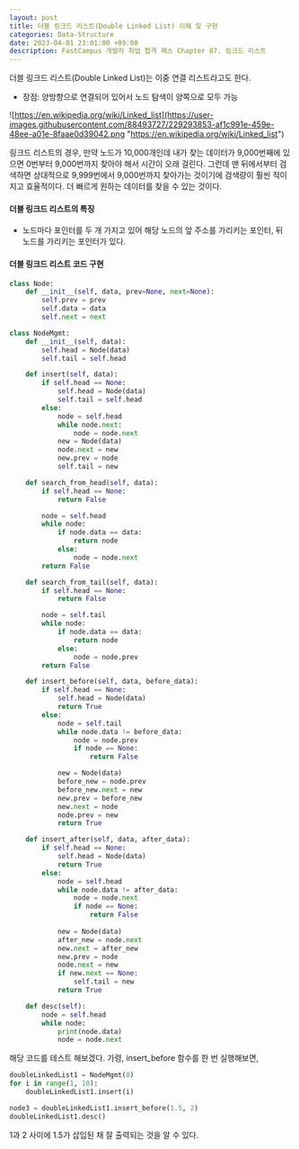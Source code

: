 ```yaml
---
layout: post
title: 더블 링크드 리스트(Double Linked List) 이해 및 구현
categories: Data-Structure
date: 2023-04-01 23:01:00 +09:00
description: FastCampus 개발자 취업 합격 패스 Chapter 07. 링크드 리스트
---
```

더블 링크드 리스트(Double Linked List)는 이중 연결 리스트라고도 한다.

* 장점: 양방향으로 연결되어 있어서 노드 탐색이 양쪽으로 모두 가능

![https://en.wikipedia.org/wiki/Linked_list](https://user-images.githubusercontent.com/88493727/229293853-af1c991e-459e-48ee-a01e-8faae0d39042.png "https://en.wikipedia.org/wiki/Linked_list")

링크드 리스트의 경우, 만약 노드가 10,000개인데 내가 찾는 데이터가 9,000번째에 있으면 0번부터 9,000번까지 찾아야 해서 시간이 오래 걸린다. 그런데 맨 뒤에서부터 검색하면 상대적으로 9,999번에서 9,000번까지 찾아가는 것이기에 검색량이 훨씬 적이지고 효율적이다. 더 빠르게 원하는 데이터를 찾을 수 있는 것이다.


#### 더블 링크드 리스트의 특징

* 노드마다 포인터를 두 개 가지고 있어 해당 노드의 앞 주소를 가리키는 포인터, 뒤 노드를 가리키는 포인터가 있다.


#### 더블 링크드 리스트 코드 구현

```python
class Node:
    def __init__(self, data, prev=None, next=None):
        self.prev = prev
        self.data = data
        self.next = next

class NodeMgmt:
    def __init__(self, data):
        self.head = Node(data)
        self.tail = self.head

    def insert(self, data):
        if self.head == None:
            self.head = Node(data)
            self.tail = self.head
        else:
            node = self.head
            while node.next:
                node = node.next
            new = Node(data)
            node.next = new
            new.prev = node
            self.tail = new

    def search_from_head(self, data):
        if self.head == None:
            return False

        node = self.head
        while node:
            if node.data == data:
                return node
            else:
                node = node.next
        return False

    def search_from_tail(self, data):
        if self.head == None:
            return False

        node = self.tail
        while node:
            if node.data == data:
                return node
            else:
                node = node.prev
        return False

    def insert_before(self, data, before_data):
        if self.head == None:
            self.head = Node(data)
            return True
        else:
            node = self.tail
            while node.data != before_data:
                node = node.prev
                if node == None:
                    return False

            new = Node(data)
            before_new = node.prev
            before_new.next = new
            new.prev = before_new
            new.next = node
            node.prev = new
            return True

    def insert_after(self, data, after_data):
        if self.head == None:
            self.head = Node(data)
            return True
        else:
            node = self.head
            while node.data != after_data:
                node = node.next
                if node == None:
                    return False
            
            new = Node(data)
            after_new = node.next
            new.next = after_new
            new.prev = node
            node.next = new
            if new.next == None:
                self.tail = new
            return True

    def desc(self):
        node = self.head
        while node:
            print(node.data)
            node = node.next
```

해당 코드를 테스트 해보겠다. 가령, insert_before 함수를 한 번 실행해보면,

```python
doubleLinkedList1 = NodeMgmt(0)
for i in range(1, 10):
    doubleLinkedList1.insert(i)

node3 = doubleLinkedList1.insert_before(1.5, 2)
doubleLinkedList1.desc()
```
1과 2 사이에 1.5가 삽입된 채 잘 출력되는 것을 알 수 있다.
